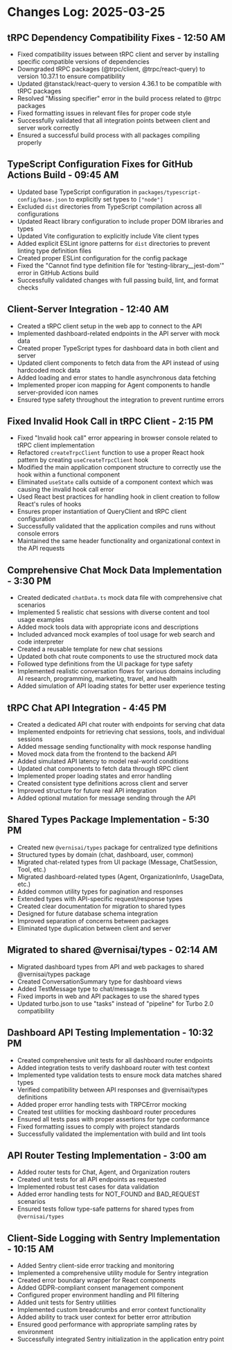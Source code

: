 # Changes Log: 2025-03-25

## tRPC Dependency Compatibility Fixes - 12:50 AM

- Fixed compatibility issues between tRPC client and server by installing specific compatible versions of dependencies
- Downgraded tRPC packages (@trpc/client, @trpc/react-query) to version 10.37.1 to ensure compatibility
- Updated @tanstack/react-query to version 4.36.1 to be compatible with tRPC packages
- Resolved "Missing specifier" error in the build process related to @trpc packages
- Fixed formatting issues in relevant files for proper code style
- Successfully validated that all integration points between client and server work correctly
- Ensured a successful build process with all packages compiling properly

## TypeScript Configuration Fixes for GitHub Actions Build - 09:45 AM

- Updated base TypeScript configuration in `packages/typescript-config/base.json` to explicitly set types to `["node"]`
- Excluded `dist` directories from TypeScript compilation across all configurations
- Updated React library configuration to include proper DOM libraries and types
- Updated Vite configuration to explicitly include Vite client types
- Added explicit ESLint ignore patterns for `dist` directories to prevent linting type definition files
- Created proper ESLint configuration for the config package
- Fixed the "Cannot find type definition file for 'testing-library\_\_jest-dom'" error in GitHub Actions build
- Successfully validated changes with full passing build, lint, and format checks

## Client-Server Integration - 12:40 AM

- Created a tRPC client setup in the web app to connect to the API
- Implemented dashboard-related endpoints in the API server with mock data
- Created proper TypeScript types for dashboard data in both client and server
- Updated client components to fetch data from the API instead of using hardcoded mock data
- Added loading and error states to handle asynchronous data fetching
- Implemented proper icon mapping for Agent components to handle server-provided icon names
- Ensured type safety throughout the integration to prevent runtime errors

## Fixed Invalid Hook Call in tRPC Client - 2:15 PM

- Fixed "Invalid hook call" error appearing in browser console related to tRPC client implementation
- Refactored `createTrpcClient` function to use a proper React hook pattern by creating `useCreateTrpcClient` hook
- Modified the main application component structure to correctly use the hook within a functional component
- Eliminated `useState` calls outside of a component context which was causing the invalid hook call error
- Used React best practices for handling hook in client creation to follow React's rules of hooks
- Ensures proper instantiation of QueryClient and tRPC client configuration
- Successfully validated that the application compiles and runs without console errors
- Maintained the same header functionality and organizational context in the API requests

## Comprehensive Chat Mock Data Implementation - 3:30 PM

- Created dedicated `chatData.ts` mock data file with comprehensive chat scenarios
- Implemented 5 realistic chat sessions with diverse content and tool usage examples
- Added mock tools data with appropriate icons and descriptions
- Included advanced mock examples of tool usage for web search and code interpreter
- Created a reusable template for new chat sessions
- Updated both chat route components to use the structured mock data
- Followed type definitions from the UI package for type safety
- Implemented realistic conversation flows for various domains including AI research, programming, marketing, travel, and health
- Added simulation of API loading states for better user experience testing

## tRPC Chat API Integration - 4:45 PM

- Created a dedicated API chat router with endpoints for serving chat data
- Implemented endpoints for retrieving chat sessions, tools, and individual sessions
- Added message sending functionality with mock response handling
- Moved mock data from the frontend to the backend API
- Added simulated API latency to model real-world conditions
- Updated chat components to fetch data through tRPC client
- Implemented proper loading states and error handling
- Created consistent type definitions across client and server
- Improved structure for future real API integration
- Added optional mutation for message sending through the API

## Shared Types Package Implementation - 5:30 PM

- Created new `@vernisai/types` package for centralized type definitions
- Structured types by domain (chat, dashboard, user, common)
- Migrated chat-related types from UI package (Message, ChatSession, Tool, etc.)
- Migrated dashboard-related types (Agent, OrganizationInfo, UsageData, etc.)
- Added common utility types for pagination and responses
- Extended types with API-specific request/response types
- Created clear documentation for migration to shared types
- Designed for future database schema integration
- Improved separation of concerns between packages
- Eliminated type duplication between client and server

## Migrated to shared @vernisai/types - 02:14 AM

- Migrated dashboard types from API and web packages to shared @vernisai/types package
- Created ConversationSummary type for dashboard views
- Added TestMessage type to chat/message.ts
- Fixed imports in web and API packages to use the shared types
- Updated turbo.json to use "tasks" instead of "pipeline" for Turbo 2.0 compatibility

## Dashboard API Testing Implementation - 10:32 PM

- Created comprehensive unit tests for all dashboard router endpoints
- Added integration tests to verify dashboard router with test context
- Implemented type validation tests to ensure mock data matches shared types
- Verified compatibility between API responses and @vernisai/types definitions
- Added proper error handling tests with TRPCError mocking
- Created test utilities for mocking dashboard router procedures
- Ensured all tests pass with proper assertions for type conformance
- Fixed formatting issues to comply with project standards
- Successfully validated the implementation with build and lint tools

## API Router Testing Implementation - 3:00 am

- Added router tests for Chat, Agent, and Organization routers
- Created unit tests for all API endpoints as requested
- Implemented robust test cases for data validation
- Added error handling tests for NOT_FOUND and BAD_REQUEST scenarios
- Ensured tests follow type-safe patterns for shared types from `@vernisai/types`

## Client-Side Logging with Sentry Implementation - 10:15 AM

- Added Sentry client-side error tracking and monitoring
- Implemented a comprehensive utility module for Sentry integration
- Created error boundary wrapper for React components
- Added GDPR-compliant consent management component
- Configured proper environment handling and PII filtering
- Added unit tests for Sentry utilities
- Implemented custom breadcrumbs and error context functionality
- Added ability to track user context for better error attribution
- Ensured good performance with appropriate sampling rates by environment
- Successfully integrated Sentry initialization in the application entry point
